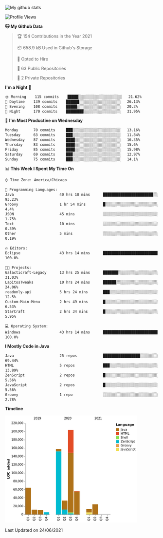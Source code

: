 ![My github stats](https://github-readme-stats.vercel.app/api?username=romvoid95&theme=gruvbox&include_all_commits=true&show_icons=true")

<!--START_SECTION:waka-->
![Profile Views](http://img.shields.io/badge/Profile%20Views-0-blue)

**🐱 My Github Data** 

> 🏆 154 Contributions in the Year 2021
 > 
> 📦 658.9 kB Used in Github's Storage 
 > 
> 💼 Opted to Hire
 > 
> 📜 63 Public Repositories 
 > 
> 🔑 2 Private Repositories  
 > 
**I'm a Night 🦉** 

```text
🌞 Morning    115 commits    █████░░░░░░░░░░░░░░░░░░░░   21.62% 
🌆 Daytime    139 commits    ██████░░░░░░░░░░░░░░░░░░░   26.13% 
🌃 Evening    108 commits    █████░░░░░░░░░░░░░░░░░░░░   20.3% 
🌙 Night      170 commits    ████████░░░░░░░░░░░░░░░░░   31.95%

```
📅 **I'm Most Productive on Wednesday** 

```text
Monday       70 commits     ███░░░░░░░░░░░░░░░░░░░░░░   13.16% 
Tuesday      63 commits     ███░░░░░░░░░░░░░░░░░░░░░░   11.84% 
Wednesday    87 commits     ████░░░░░░░░░░░░░░░░░░░░░   16.35% 
Thursday     83 commits     ████░░░░░░░░░░░░░░░░░░░░░   15.6% 
Friday       85 commits     ████░░░░░░░░░░░░░░░░░░░░░   15.98% 
Saturday     69 commits     ███░░░░░░░░░░░░░░░░░░░░░░   12.97% 
Sunday       75 commits     ███░░░░░░░░░░░░░░░░░░░░░░   14.1%

```


📊 **This Week I Spent My Time On** 

```text
⌚︎ Time Zone: America/Chicago

💬 Programming Languages: 
Java                     40 hrs 18 mins      ███████████████████████░░   93.23% 
Groovy                   1 hr 54 mins        █░░░░░░░░░░░░░░░░░░░░░░░░   4.4% 
JSON                     45 mins             ░░░░░░░░░░░░░░░░░░░░░░░░░   1.75% 
Text                     10 mins             ░░░░░░░░░░░░░░░░░░░░░░░░░   0.39% 
Other                    5 mins              ░░░░░░░░░░░░░░░░░░░░░░░░░   0.19%

🔥 Editors: 
Eclipse                  43 hrs 14 mins      █████████████████████████   100.0%

🐱‍💻 Projects: 
Galacticraft-Legacy      13 hrs 25 mins      ███████░░░░░░░░░░░░░░░░░░   31.03% 
LapitosTweaks            10 hrs 24 mins      ██████░░░░░░░░░░░░░░░░░░░   24.06% 
readonly-api             5 hrs 24 mins       ███░░░░░░░░░░░░░░░░░░░░░░   12.5% 
Custom-Main-Menu         2 hrs 49 mins       █░░░░░░░░░░░░░░░░░░░░░░░░   6.53% 
StarCraft                2 hrs 34 mins       █░░░░░░░░░░░░░░░░░░░░░░░░   5.95%

💻 Operating System: 
Windows                  43 hrs 14 mins      █████████████████████████   100.0%

```

**I Mostly Code in Java** 

```text
Java                     25 repos            █████████████████░░░░░░░░   69.44% 
HTML                     5 repos             ███░░░░░░░░░░░░░░░░░░░░░░   13.89% 
ZenScript                2 repos             █░░░░░░░░░░░░░░░░░░░░░░░░   5.56% 
JavaScript               2 repos             █░░░░░░░░░░░░░░░░░░░░░░░░   5.56% 
Groovy                   1 repo              ░░░░░░░░░░░░░░░░░░░░░░░░░   2.78%

```


**Timeline**

![Chart not found](https://raw.githubusercontent.com/ROMVoid95/ROMVoid95/master/charts/bar_graph.png) 


 Last Updated on 24/06/2021
<!--END_SECTION:waka-->
